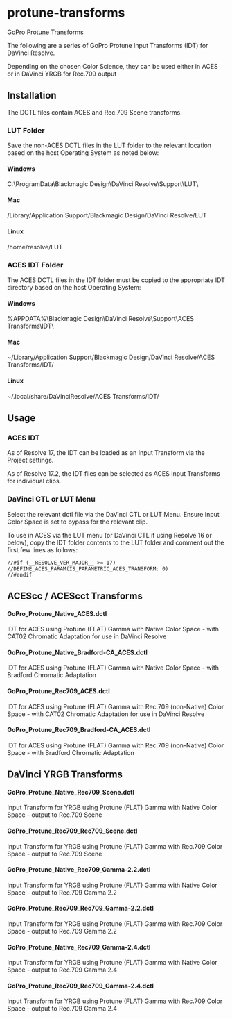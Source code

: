 # protune-transforms
GoPro Protune Transforms

The following are a series of GoPro Protune Input Transforms (IDT) for DaVinci Resolve.

Depending on the chosen Color Science, they can be used either in ACES or in DaVinci YRGB for Rec.709 output


## Installation

The DCTL files contain ACES and Rec.709 Scene transforms.

### LUT Folder
Save the non-ACES DCTL files in the LUT folder to the relevant location based on the host Operating System as noted below:

#### Windows
C:\ProgramData\Blackmagic Design\DaVinci Resolve\Support\LUT\

#### Mac
/Library/Application Support/Blackmagic Design/DaVinci Resolve/LUT

#### Linux
/home/resolve/LUT



### ACES IDT Folder

The ACES DCTL files in the IDT folder must be copied to the appropriate IDT directory based on the host Operating System:


#### Windows
%APPDATA%\Blackmagic Design\DaVinci Resolve\Support\ACES Transforms\IDT\

#### Mac
~/Library/Application Support/Blackmagic Design/DaVinci Resolve/ACES Transforms/IDT/

#### Linux
~/.local/share/DaVinciResolve/ACES Transforms/IDT/


## Usage

### ACES IDT

As of Resolve 17, the IDT can be loaded as an Input Transform via the Project settings.

As of Resolve 17.2, the IDT files can be selected as ACES Input Transforms for individual clips.


### DaVinci CTL or LUT Menu
Select the relevant dctl file via the DaVinci CTL or LUT Menu. Ensure Input Color Space is set to bypass for the relevant clip.


To use in ACES via the LUT menu (or DaVinci CTL if using Resolve 16 or below), copy the IDT folder contents to the LUT folder and comment out the first few lines as follows:

```
//#if (__RESOLVE_VER_MAJOR__ >= 17)
//DEFINE_ACES_PARAM(IS_PARAMETRIC_ACES_TRANSFORM: 0)
//#endif
```




## ACEScc / ACEScct Transforms

#### GoPro_Protune_Native_ACES.dctl
IDT for ACES using Protune (FLAT) Gamma with Native Color Space - with CAT02 Chromatic Adaptation for use in DaVinci Resolve

#### GoPro_Protune_Native_Bradford-CA_ACES.dctl
IDT for ACES using Protune (FLAT) Gamma with Native Color Space - with Bradford Chromatic Adaptation

#### GoPro_Protune_Rec709_ACES.dctl
IDT for ACES using Protune (FLAT) Gamma with Rec.709 (non-Native) Color Space - with CAT02 Chromatic Adaptation for use in DaVinci Resolve

#### GoPro_Protune_Rec709_Bradford-CA_ACES.dctl
IDT for ACES using Protune (FLAT) Gamma with Rec.709 (non-Native) Color Space - with Bradford Chromatic Adaptation


## DaVinci YRGB Transforms

#### GoPro_Protune_Native_Rec709_Scene.dctl
Input Transform for YRGB using Protune (FLAT) Gamma with Native Color Space - output to Rec.709 Scene

#### GoPro_Protune_Rec709_Rec709_Scene.dctl
Input Transform for YRGB using Protune (FLAT) Gamma with Rec.709 Color Space - output to Rec.709 Scene

#### GoPro_Protune_Native_Rec709_Gamma-2.2.dctl
Input Transform for YRGB using Protune (FLAT) Gamma with Native Color Space - output to Rec.709 Gamma 2.2

#### GoPro_Protune_Rec709_Rec709_Gamma-2.2.dctl
Input Transform for YRGB using Protune (FLAT) Gamma with Rec.709 Color Space - output to Rec.709 Gamma 2.2

#### GoPro_Protune_Native_Rec709_Gamma-2.4.dctl
Input Transform for YRGB using Protune (FLAT) Gamma with Native Color Space - output to Rec.709 Gamma 2.4

#### GoPro_Protune_Rec709_Rec709_Gamma-2.4.dctl
Input Transform for YRGB using Protune (FLAT) Gamma with Rec.709 Color Space - output to Rec.709 Gamma 2.4


